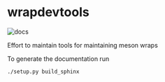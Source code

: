 # wrapdevtools

![docs](https://readthedocs.org/projects/wrapdevtools/badge/?version=latest)

Effort to maintain tools for maintaining meson wraps

To generate the documentation run
```
./setup.py build_sphinx
```
